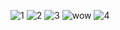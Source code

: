 ​![1](https://user-images.githubusercontent.com/83157814/218776281-02ff430f-554d-42da-9b56-0216cea99de8.jpg)
![2](https://user-images.githubusercontent.com/83157814/218776309-755b39e1-f323-445c-ae66-307cd8b78044.jpg)
![3](https://user-images.githubusercontent.com/83157814/218776340-401ff1cd-8a34-440f-9b1b-307a8f5c9dce.jpg)
![wow](https://user-images.githubusercontent.com/83157814/218776365-74c35545-e988-4adf-b829-c2bd0cae91b8.png)
![4](https://user-images.githubusercontent.com/83157814/218776382-5dd0c041-f660-497c-97d0-bebc38ad1c9f.jpg)
